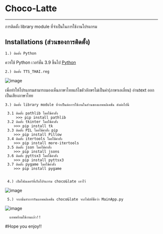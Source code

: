 # Choco-Latte
---

การติดตั้ง library module ที่จำเป็นในการใช้งานโปรแกรม

## Installations (ส่วนของการติดตั้ง)

    1.) ติดตั้ง Python 
ควรใช้ Python เวอร์ชั่น 3.9 ขึ้นไป  [Python](https://www.python.org)



    2.) ติดตั้ง TTS_THAI.reg
![image](https://user-images.githubusercontent.com/37722042/138012829-09eeec51-fcb0-4e62-bad3-8c5710cb5eea.png)

เพื่อทำให้โปรแกรมสามารถมองเห็นภาษาไทยแก้ไขตัวอักษรไม่เป็นคำ(ภาษาเอเลี่ยน) อ่านtext ออกเป็นเสียงภาษาไทย

    3.) ติดตั้ง library module ที่จำเป็นต่อการใช้งานในส่วนของแอพพลิเคชั่น ดังต่อไปนี้
    
     3.1 ติดตั้ง pathlib โดยใช้คำสั่ง 
         >>> pip install pathlib
     3.2 ติดตั้ง tkinter โดยใช้คำสั่ง
        >>> pip install tk
     3.3 ติดตั้ง PIL โดยใช้คำสั่ง pip
        >>> pip install Pillow
     3.4 ติดตั้ง itertools โดยใช้คำสั่ง
        >>> pip install more-itertools
     3.5 ติดตั้ง json โดยใช้คำสั่ง
        >>> pip install jsons
     3.6 ติดตั้ง pyttsx3 โดยใช้คำสั่ง
        >>> pip install pyttsx3
     3.7 ติดตั้ง pygame โดยใช้คำสั่ง
        >>> pip install pygame
        
        
     4.) เปิดโฟลเดอร์ที่เก็บโปรแกรม choco&late เอาไว้
![image](https://user-images.githubusercontent.com/37722042/138033847-2a8d8057-fca8-49e3-8909-d7fe4bc5cd79.png)
     
     5.) จากนั้นทำการรันแอพพลิเคชั่น choco&late จากไฟล์ที่ชื่อว่า MainApp.py
     
![image](https://user-images.githubusercontent.com/37722042/138034039-8f70d538-e3be-4156-a260-188c59fc8694.png)

      แอพพร้อมใช้งานแล้ว!!
 #Hope you enjoy!!

     
